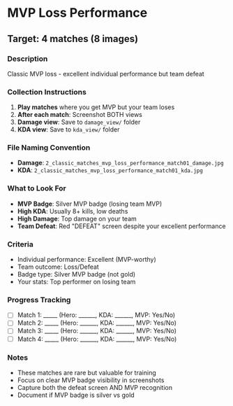 # MVP Loss Performance

## Target: 4 matches (8 images)

### Description
Classic MVP loss - excellent individual performance but team defeat

### Collection Instructions
1. **Play matches** where you get MVP but your team loses
2. **After each match**: Screenshot BOTH views
3. **Damage view**: Save to `damage_view/` folder
4. **KDA view**: Save to `kda_view/` folder

### File Naming Convention
- **Damage**: `2_classic_matches_mvp_loss_performance_match01_damage.jpg`
- **KDA**: `2_classic_matches_mvp_loss_performance_match01_kda.jpg`

### What to Look For
- **MVP Badge**: Silver MVP badge (losing team MVP)
- **High KDA**: Usually 8+ kills, low deaths
- **High Damage**: Top damage on your team
- **Team Defeat**: Red "DEFEAT" screen despite your excellent performance

### Criteria
- Individual performance: Excellent (MVP-worthy)
- Team outcome: Loss/Defeat
- Badge type: Silver MVP badge (not gold)
- Your stats: Top performer on losing team

### Progress Tracking
- [ ] Match 1: _____ (Hero: ______, KDA: ______, MVP: Yes/No)
- [ ] Match 2: _____ (Hero: ______, KDA: ______, MVP: Yes/No)
- [ ] Match 3: _____ (Hero: ______, KDA: ______, MVP: Yes/No)
- [ ] Match 4: _____ (Hero: ______, KDA: ______, MVP: Yes/No)

### Notes
- These matches are rare but valuable for training
- Focus on clear MVP badge visibility in screenshots
- Capture both the defeat screen AND MVP recognition
- Document if MVP badge is silver vs gold
